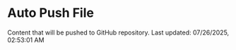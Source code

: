 # Auto Push File

Content that will be pushed to GitHub repository.
Last updated: 07/26/2025, 02:53:01 AM